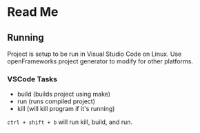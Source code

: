 # Read Me

## Running

Project is setup to be run in Visual Studio Code on Linux. Use openFrameworks project generator to modify for other platforms.

### VSCode Tasks

- build (builds project using make)
- run (runs compiled project)
- kill (will kill program if it's running)

`ctrl + shift + b` will run kill, build, and run.
